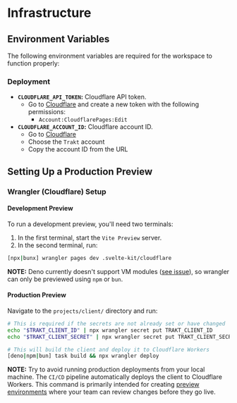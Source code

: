 # Infrastructure

## Environment Variables

The following environment variables are required for the workspace to function
properly:

### Deployment

- **`CLOUDFLARE_API_TOKEN`:** Cloudflare API token.
  - Go to [Cloudflare](https://dash.cloudflare.com/profile/api-tokens) and
    create a new token with the following permissions:
    - `Account:CloudflarePages:Edit`
- **`CLOUDFLARE_ACCOUNT_ID`:** Cloudflare account ID.
  - Go to [Cloudflare](https://dash.cloudflare.com/)
  - Choose the `Trakt` account
  - Copy the account ID from the URL

## Setting Up a Production Preview

### Wrangler (Cloudflare) Setup

#### Development Preview

To run a development preview, you'll need two terminals:

1. In the first terminal, start the `Vite Preview` server.
2. In the second terminal, run:

```sh
[npx|bunx] wrangler pages dev .svelte-kit/cloudflare
```

**NOTE:** Deno currently doesn't support VM modules
([see issue](https://github.com/denoland/deno/issues/26349)), so wrangler can
only be previewed using `npm` or `bun`.

#### Production Preview

Navigate to the `projects/client/` directory and run:

```sh
# This is required if the secrets are not already set or have changed
echo "$TRAKT_CLIENT_ID" | npx wrangler secret put TRAKT_CLIENT_ID
echo "$TRAKT_CLIENT_SECRET" | npx wrangler secret put TRAKT_CLIENT_SECRET

# This will build the client and deploy it to Cloudflare Workers
[deno|npm|bun] task build && npx wrangler deploy
```

**NOTE:** Try to avoid running production deployments from your local machine.
The `CI/CD` pipeline automatically deploys the client to Cloudflare Workers.
This command is primarily intended for creating
[preview environments](https://developers.cloudflare.com/pages/configuration/preview-deployments/)
where your team can review changes before they go live.
